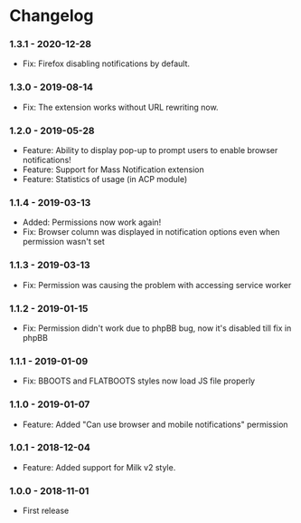 # Changelog

### 1.3.1 - 2020-12-28

- Fix: Firefox disabling notifications by default.

### 1.3.0 - 2019-08-14

- Fix: The extension works without URL rewriting now.

### 1.2.0 - 2019-05-28

- Feature: Ability to display pop-up to prompt users to enable browser notifications!
- Feature: Support for Mass Notification extension
- Feature: Statistics of usage (in ACP module)

### 1.1.4 - 2019-03-13

- Added: Permissions now work again!
- Fix: Browser column was displayed in notification options even when permission wasn't set

### 1.1.3 - 2019-03-13

- Fix: Permission was causing the problem with accessing service worker

### 1.1.2 - 2019-01-15

- Fix: Permission didn't work due to phpBB bug, now it's disabled till fix in phpBB

### 1.1.1 - 2019-01-09

- Fix: BBOOTS and FLATBOOTS styles now load JS file properly

### 1.1.0 - 2019-01-07

- Feature: Added "Can use browser and mobile notifications" permission

### 1.0.1 - 2018-12-04

- Feature: Added support for Milk v2 style.

### 1.0.0 - 2018-11-01

- First release
